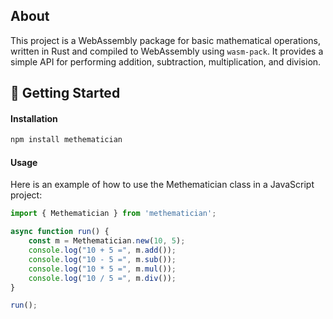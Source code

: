 

## About

This project is a WebAssembly package for basic mathematical operations, written in Rust and compiled to WebAssembly using `wasm-pack`. It provides a simple API for performing addition, subtraction, multiplication, and division.

## 🚀 Getting Started
#### Installation
```sh
npm install methematician
```
#### Usage
Here is an example of how to use the Methematician class in a JavaScript project:
```js
import { Methematician } from 'methematician';

async function run() {
    const m = Methematician.new(10, 5);
    console.log("10 + 5 =", m.add());
    console.log("10 - 5 =", m.sub());
    console.log("10 * 5 =", m.mul());
    console.log("10 / 5 =", m.div());
}

run();
```